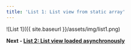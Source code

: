 ```yaml
---
title: 'List 1: List view from static array'
---
```


![List 1]({{ site.baseurl }}/assets/img/list1.png)

__Next - [List 2: List view loaded asynchronously](list-2)__